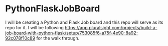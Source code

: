 # PythonFlaskJobBoard
I will be creating a Python and Flask Job board and this repo will serve as its repo for it. I will be following https://app.pluralsight.com/projects/build-a-job-board-with-python-flask/setup/753085f6-a75f-4e90-8a92-92c078f10c89 for the walk through. 
